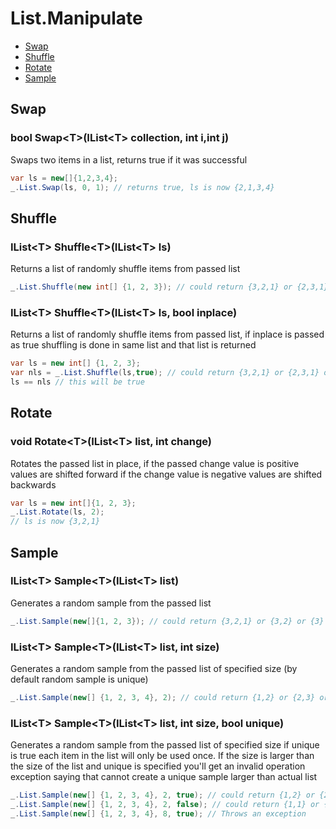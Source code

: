 # List.Manipulate

- [Swap](#swap)
- [Shuffle](#shuffle)
- [Rotate](#rotate)
- [Sample](#sample)

## Swap

### bool Swap\<T\>(IList\<T\> collection, int i,int j)

Swaps two items in a list, returns true if it was successful

``` csharp
var ls = new[]{1,2,3,4};
_.List.Swap(ls, 0, 1); // returns true, ls is now {2,1,3,4}
```

## Shuffle

### IList\<T\> Shuffle\<T\>(IList\<T\> ls)

Returns a list of randomly shuffle items from passed list

``` csharp
_.List.Shuffle(new int[] {1, 2, 3}); // could return {3,2,1} or {2,3,1} or {1,3,2}
```

### IList\<T\> Shuffle\<T\>(IList\<T\> ls, bool inplace)

Returns a list of randomly shuffle items from passed list, if inplace is passed as true shuffling is done in same list and that list is returned

``` csharp
var ls = new int[] {1, 2, 3};
var nls = _.List.Shuffle(ls,true); // could return {3,2,1} or {2,3,1} or {1,3,2}
ls == nls // this will be true
```

## Rotate

### void Rotate\<T\>(IList\<T\> list, int change)

Rotates the passed list in place, if the passed change value is positive values are shifted forward if the change value is negative values are shifted backwards  

```csharp
var ls = new int[]{1, 2, 3};
_.List.Rotate(ls, 2);
// ls is now {3,2,1}
```

## Sample

### IList\<T\> Sample\<T\>(IList\<T\> list)

Generates a random sample from the passed list
```csharp
_.List.Sample(new[]{1, 2, 3}); // could return {3,2,1} or {3,2} or {3} or {2,3,1} or {2,3} etc.
```

### IList\<T\> Sample\<T\>(IList\<T\> list, int size)

Generates a random sample from the passed list of specified size
(by default random sample is unique)
```csharp
_.List.Sample(new[] {1, 2, 3, 4}, 2); // could return {1,2} or {2,3} or {3,4} or {3,2}
```

### IList\<T\> Sample\<T\>(IList\<T\> list, int size, bool unique)

Generates a random sample from the passed list of specified size if unique is true each item in the list will only be used once.
If the size is larger than the size of the list and unique is specified you'll get an invalid operation exception saying that cannot create a unique sample larger than actual list

```csharp
_.List.Sample(new[] {1, 2, 3, 4}, 2, true); // could return {1,2} or {2,3} or {3,4} or {3,2}
_.List.Sample(new[] {1, 2, 3, 4}, 2, false); // could return {1,1} or {1,2} or {2,3} or {3,3}
_.List.Sample(new[] {1, 2, 3, 4}, 8, true); // Throws an exception
```
